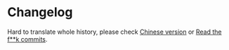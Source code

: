 # Changelog

Hard to translate whole history, please check [Chinese version](changelog.md) or [Read the f**k commits](https://github.com/tryzealot/zealot/commits/develop).
